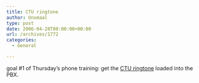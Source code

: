 ```yaml
---
title: CTU ringtone
author: Unxmaal
type: post
date: 2006-04-28T00:00:00+00:00
url: /archives/1772
categories:
  - General

---
```

goal #1 of Thursday&#8217;s phone training: get the [CTU ringtone][1] loaded into the PBX.

 [1]: http://www.ccir.ed.ac.uk/~jad/ringtone.html